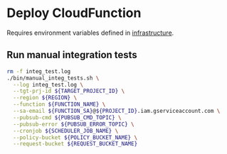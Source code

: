 # Deploy CloudFunction

Requires environment variables defined in [infrastructure](INFRASTRUCTURE.md).

## Run manual integration tests

```bash
rm -f integ_test.log
./bin/manual_integ_tests.sh \
  --log integ_test.log \
  --tgt-prj-id ${TARGET_PROJECT_ID} \
  --region ${REGION} \
  --function ${FUNCTION_NAME} \
  --sa-email ${FUNCTION_SA}@${PROJECT_ID}.iam.gserviceaccount.com \
  --pubsub-cmd ${PUBSUB_CMD_TOPIC} \
  --pubsub-error ${PUBSUB_ERROR_TOPIC} \
  --cronjob ${SCHEDULER_JOB_NAME} \
  --policy-bucket ${POLICY_BUCKET_NAME} \
  --request-bucket ${REQUEST_BUCKET_NAME}
```